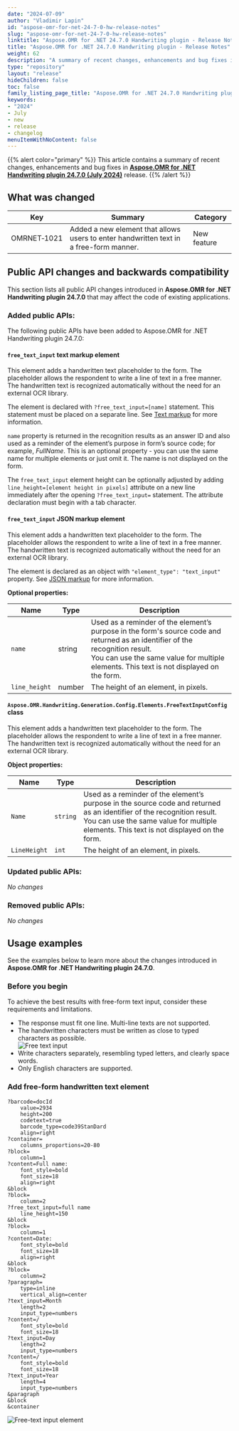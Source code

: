 ```yaml
---
date: "2024-07-09"
author: "Vladimir Lapin"
id: "aspose-omr-for-net-24-7-0-hw-release-notes"
slug: "aspose-omr-for-net-24-7-0-hw-release-notes"
linktitle: "Aspose.OMR for .NET 24.7.0 Handwriting plugin - Release Notes"
title: "Aspose.OMR for .NET 24.7.0 Handwriting plugin - Release Notes"
weight: 62
description: "A summary of recent changes, enhancements and bug fixes in Aspose.OMR for .NET Handwriting plugin 24.7.0 (July 2024) release."
type: "repository"
layout: "release"
hideChildren: false
toc: false
family_listing_page_title: "Aspose.OMR for .NET 24.7.0 Handwriting plugin - Release Notes"
keywords:
- "2024"
- July
- new
- release
- changelog
menuItemWithNoContent: false
---
```


{{% alert color="primary" %}}
This article contains a summary of recent changes, enhancements and bug fixes in [**Aspose.OMR for .NET Handwriting plugin 24.7.0 (July 2024)**](https://www.nuget.org/packages/Aspose.OMR.Handwriting) release.
{{% /alert %}}

## What was changed

Key | Summary | Category
--- | ------- | --------
OMRNET&#8209;1021 | Added a new element that allows users to enter handwritten text in a free-form manner. | New feature

## Public API changes and backwards compatibility

This section lists all public API changes introduced in **Aspose.OMR for .NET Handwriting plugin 24.7.0** that may affect the code of existing applications.

### Added public APIs:

The following public APIs have been added to Aspose.OMR for .NET Handwriting plugin 24.7.0:

#### `free_text_input` text markup element

This element adds a handwritten text placeholder to the form. The placeholder allows the respondent to write a line of text in a free manner. The handwritten text is recognized automatically without the need for an external OCR library.

The element is declared with `?free_text_input=[name]` statement. This statement must be placed on a separate line. See [Text markup](https://docs.aspose.com/omr/txt-markup/) for more information.

`name` property is returned in the recognition results as an answer ID and also used as a reminder of the element’s purpose in form’s source code; for example, _FullName_. This is an optional property - you can use the same name for multiple elements or just omit it. The name is not displayed on the form.

The `free_text_input` element height can be optionally adjusted by adding `line_height=[element height in pixels]` attribute on a new line immediately after the opening `?free_text_input=` statement. The attribute declaration must begin with a tab character.

#### `free_text_input` JSON markup element

This element adds a handwritten text placeholder to the form. The placeholder allows the respondent to write a line of text in a free manner. The handwritten text is recognized automatically without the need for an external OCR library.

The element is declared as an object with `"element_type": "text_input"` property. See [JSON markup](https://docs.aspose.com/omr/json-markup/examples/) for more information.

**Optional properties:**

Name | Type | Description
---- | ---- | -----------
`name` | string | Used as a reminder of the element’s purpose in the form's source code and returned as an identifier of the recognition result.<br />You can use the same value for multiple elements. This text is not displayed on the form.
`line_height` | number | The height of an element, in pixels.


#### `Aspose.OMR.Handwriting.Generation.Config.Elements.FreeTextInputConfig` class

This element adds a handwritten text placeholder to the form. The placeholder allows the respondent to write a line of text in a free manner. The handwritten text is recognized automatically without the need for an external OCR library.

**Object properties:**

Name | Type | Description
---- | ---- | -----------
`Name` | `string` | Used as a reminder of the element’s purpose in the source code and returned as an identifier of the recognition result.<br />You can use the same value for multiple elements. This text is not displayed on the form.
`LineHeight` | `int` | The height of an element, in pixels.

### Updated public APIs:

_No changes_

### Removed public APIs:

_No changes_

## Usage examples

See the examples below to learn more about the changes introduced in **Aspose.OMR for .NET Handwriting plugin 24.7.0**.

### Before you begin

To achieve the best results with free-form text input, consider these requirements and limitations.

- The response must fit one line. Multi-line texts are not supported.
- The handwritten characters must be written as close to typed characters as possible.  
  ![Free text input](../omr-hw-24-7-0-free-text.png)
- Write characters separately, resembling typed letters, and clearly space words.
- Only English characters are supported.

### Add free-form handwritten text element

```
?barcode=docId
	value=2934
	height=200
	codetext=true
	barcode_type=code39StanDard
	align=right
?container=
	columns_proportions=20-80
?block=
	column=1
?content=Full name:
	font_style=bold
	font_size=18
	align=right
&block
?block=
	column=2
?free_text_input=full name
	line_height=150	
&block
?block=
	column=1
?content=Date:
	font_style=bold
	font_size=18
	align=right
&block
?block=
	column=2
?paragraph=
	type=inline
	vertical_align=center
?text_input=Month
	length=2
	input_type=numbers
?content=/
	font_style=bold
	font_size=18
?text_input=Day
	length=2
	input_type=numbers
?content=/
	font_style=bold
	font_size=18
?text_input=Year
	length=4
	input_type=numbers
&paragraph
&block
&container
```

![Free-text input element](../rn-2470.png)
